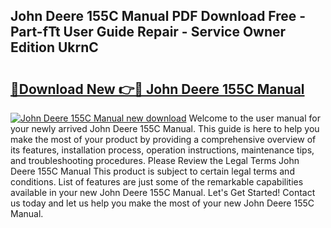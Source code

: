 ## John Deere 155C Manual PDF Download Free - Part-fTt User Guide Repair - Service Owner Edition UkrnC

# <h2><a href="http://bc88229.oget.top/?id=John+Deere+155C+Manual">🔗Download New 👉🔴 John Deere 155C Manual</a></h2>

[![John Deere 155C Manual new download](https://i.imgur.com/5g1atiW.png)](http://bc88229.oget.top/?id=John+Deere+155C+Manual)
Welcome to the user manual for your newly arrived John Deere 155C Manual. This guide is here to help you make the most of your product by providing a comprehensive overview of its features, installation process, operation instructions, maintenance tips, and troubleshooting procedures. Please Review the Legal Terms John Deere 155C Manual This product is subject to certain legal terms and conditions. List of features are just some of the remarkable capabilities available in your new John Deere 155C Manual. Let's Get Started! Contact us today and let us help you make the most of your new John Deere 155C Manual.

